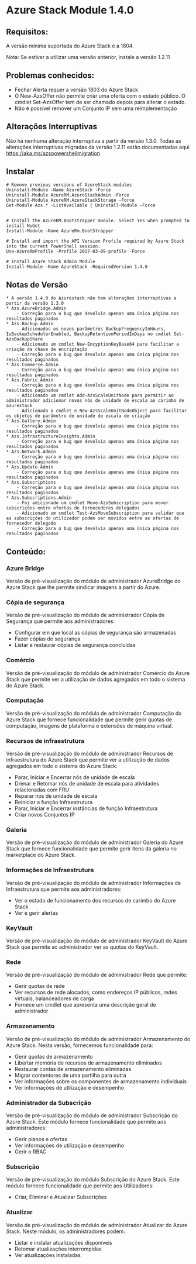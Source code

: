 # <a name="azure-stack-module-140"></a>Azure Stack Module 1.4.0

## <a name="requirements"></a>Requisitos:
A versão mínima suportada do Azure Stack é a 1804.

Nota: Se estiver a utilizar uma versão anterior, instale a versão 1.2.11

## <a name="known-issues"></a>Problemas conhecidos:

- Fechar Alerta requer a versão 1803 do Azure Stack
- O New-AzsOffer não permite criar uma oferta com o estado público. O cmdlet Set-AzsOffer tem de ser chamado depois para alterar o estado.
- Não é possível remover um Conjunto IP sem uma reimplementação

## <a name="breaking-changes"></a>Alterações Interruptivas
Não há nenhuma alteração interruptiva a partir da versão 1.3.0. Todas as alterações interruptivas migradas da versão 1.2.11 estão documentadas aqui https://aka.ms/azspowershellmigration

## <a name="install"></a>Instalar
```
# Remove previous versions of AzureStack modules
Uninstall-Module -Name AzureStack -Force 
Uninstall-Module AzureRM.AzureStackAdmin -Force
Uninstall-Module AzureRM.AzureStackStorage -Force
Get-Module Azs.* -ListAvailable | Uninstall-Module -Force


# Install the AzureRM.Bootstrapper module. Select Yes when prompted to install NuGet
Install-Module -Name AzureRm.BootStrapper

# Install and import the API Version Profile required by Azure Stack into the current PowerShell session.
Use-AzureRmProfile -Profile 2017-03-09-profile -Force

# Install Azure Stack Admin Module
Install-Module -Name AzureStack -RequiredVersion 1.4.0
```
## <a name="release-notes"></a>Notas de Versão
    * A versão 1.4.0 do Azurestack não tem alterações interruptivas a partir da versão 1.3.0
    * Azs.AzureBridge.Admin
        - Correção para o bug que devolvia apenas uma única página nos resultados paginados
    * Azs.Backup.Admin
        - Adicionados os novos parâmetros BackupFrequencyInHours, IsBackupSchedulerEnabled, BackupRetentionPeriodInDays no cmdlet Set-AzsBackupShare
        - Adicionado um cmdlet New-EncyptionKeyBase64 para facilitar a criação da chave de encriptação
        - Correção para o bug que devolvia apenas uma única página nos resultados paginados
    * Azs.Commerce.Admin
        - Correção para o bug que devolvia apenas uma única página nos resultados paginados
    * Azs.Fabric.Admin
        - Correção para o bug que devolvia apenas uma única página nos resultados paginados
        - Adicionado um cmdlet Add-AzsScaleUnitNode para permitir ao administrador adicionar novos nós de unidade de escala ao carimbo de azurestack
        - Adicionado o cmdlet e New-AzsScaleUnitNodeObject para facilitar os objetos de parâmetro de unidade de escala de criação
    * Azs.Gallery.Admin
        - Correção para o bug que devolvia apenas uma única página nos resultados paginados
    * Azs.InfrastructureInsights.Admin
        - Correção para o bug que devolvia apenas uma única página nos resultados paginados
    * Azs.Network.Admin
        - Correção para o bug que devolvia apenas uma única página nos resultados paginados
    * Azs.Update.Admin
        - Correção para o bug que devolvia apenas uma única página nos resultados paginados
    * Azs.Subscriptions
        - Correção para o bug que devolvia apenas uma única página nos resultados paginados
    * Azs.Subscriptions.Admin
        - Foi adicionado um cmdlet Move-AzsSubscription para mover subscrições entre ofertas de fornecedores delegados
        - Adicionado um cmdlet Test-AzsMoveSubscription para validar que as subscrições do utilizador podem ser movidos entre as ofertas de fornecedor delegado
        - Correção para o bug que devolvia apenas uma única página nos resultados paginados

## <a name="content"></a>Conteúdo:
### <a name="azure-bridge"></a>Azure Bridge
Versão de pré-visualização do módulo de administrador AzureBridge do Azure Stack que lhe permite sindicar imagens a partir do Azure.

### <a name="backup"></a>Cópia de segurança
Versão de pré-visualização do módulo de administrador Cópia de Segurança que permite aos administradores:
- Configurar em que local as cópias de segurança são armazenadas
- Fazer cópias de segurança
- Listar e restaurar cópias de segurança concluídas

### <a name="commerce"></a>Comércio
Versão de pré-visualização do módulo de administrador Comércio do Azure Stack que permite ver a utilização de dados agregados em todo o sistema do Azure Stack.

### <a name="compute"></a>Computação
Versão de pré-visualização do módulo de administrador Computação do Azure Stack que fornece funcionalidade que permite gerir quotas de computação, imagens de plataforma e extensões de máquina virtual.

### <a name="fabric"></a>Recursos de infraestrutura
Versão de pré-visualização do módulo de administrador Recursos de infraestrutura do Azure Stack que permite ver a utilização de dados agregados em todo o sistema do Azure Stack:
- Parar, Iniciar e Encerrar nós de unidade de escala
- Drenar e Retomar nós de unidade de escala para atividades relacionadas com FRU
- Reparar nós de unidade de escala
- Reiniciar a função Infraestrutura
- Parar, Iniciar e Encerrar instâncias de função Infraestrutura
- Criar novos Conjuntos IP

### <a name="gallery"></a>Galeria
Versão de pré-visualização do módulo de administrador Galeria do Azure Stack que fornece funcionalidade que permite gerir itens da galeria no marketplace do Azure Stack.

### <a name="infrastructure-insights"></a>Informações de Infraestrutura
Versão de pré-visualização do módulo de administrador Informações de Infraestrutura que permite aos administradores:
- Ver o estado de funcionamento dos recursos de carimbo do Azure Stack
- Ver e gerir alertas

### <a name="keyvault"></a>KeyVault
Versão de pré-visualização do módulo de administrador KeyVault do Azure Stack que permite ao administrador ver as quotas do KeyVault.

### <a name="network"></a>Rede
Versão de pré-visualização do módulo de administrador Rede que permite:
- Gerir quotas de rede
- Ver recursos de rede alocados, como endereços IP públicos, redes virtuais, balanceadores de carga
- Fornece um cmdlet que apresenta uma descrição geral de administrador

### <a name="storage"></a>Armazenamento
Versão de pré-visualização do módulo de administrador Armazenamento do Azure Stack.  Nesta versão, fornecemos funcionalidade para:
- Gerir quotas de armazenamento
- Libertar memória de recursos de armazenamento eliminados
- Restaurar contas de armazenamento eliminadas
- Migrar contentores de uma partilha para outra
- Ver informações sobre os componentes de armazenamento individuais
- Ver informações de utilização e desempenho

### <a name="subscription-admin"></a>Administrador da Subscrição
Versão de pré-visualização do módulo de administrador Subscrição do Azure Stack.  Este módulo fornece funcionalidade que permite aos administradores:
- Gerir planos e ofertas
- Ver informações de utilização e desempenho
- Gerir o RBAC

### <a name="subscription"></a>Subscrição
Versão de pré-visualização do módulo Subscrição do Azure Stack.  Este módulo fornece funcionalidade que permite aos Utilizadores:
- Criar, Eliminar e Atualizar Subscrições

### <a name="update"></a>Atualizar
Versão de pré-visualização do módulo de administrador Atualizar do Azure Stack.  Neste módulo, os administradores podem:
- Listar e instalar atualizações disponíveis
- Retomar atualizações interrompidas
- Ver atualizações instaladas
